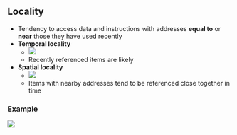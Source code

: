 ## Locality
- Tendency to access data and instructions with addresses **equal to** or **near** those they have used recently
- **Temporal locality**
	- ![](https://i.imgur.com/Am3hhwD.png)
	- Recently referenced items are likely
- **Spatial locality**
	- ![](https://i.imgur.com/StYlJhF.png)
	- Items with nearby addresses tend to be referenced close together in time
### Example
![](https://i.imgur.com/yHh2zgH.png)